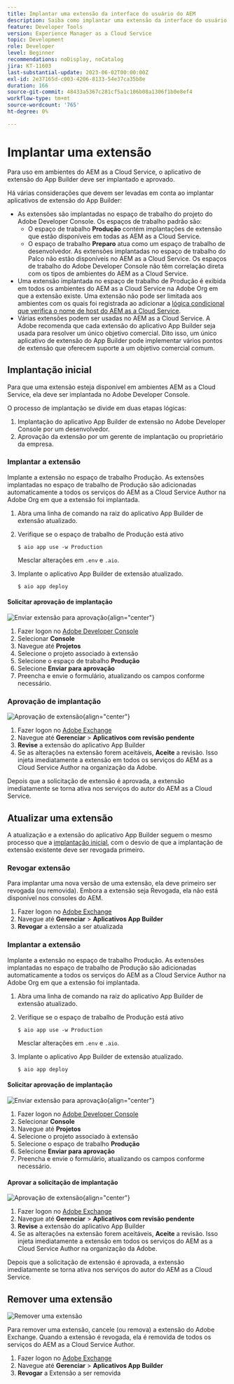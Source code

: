 ```yaml
---
title: Implantar uma extensão da interface do usuário do AEM
description: Saiba como implantar uma extensão da interface do usuário do AEM.
feature: Developer Tools
version: Experience Manager as a Cloud Service
topic: Development
role: Developer
level: Beginner
recommendations: noDisplay, noCatalog
jira: KT-11603
last-substantial-update: 2023-06-02T00:00:00Z
exl-id: 2e37165d-c003-4206-8133-54e37ca35b8e
duration: 166
source-git-commit: 48433a5367c281cf5a1c106b08a1306f1b0e8ef4
workflow-type: tm+mt
source-wordcount: '765'
ht-degree: 0%

---
```


# Implantar uma extensão

Para uso em ambientes do AEM as a Cloud Service, o aplicativo de extensão do App Builder deve ser implantado e aprovado.

Há várias considerações que devem ser levadas em conta ao implantar aplicativos de extensão do App Builder:

+ As extensões são implantadas no espaço de trabalho do projeto do Adobe Developer Console. Os espaços de trabalho padrão são:
   + O espaço de trabalho __Produção__ contém implantações de extensão que estão disponíveis em todas as AEM as a Cloud Service.
   + O espaço de trabalho __Preparo__ atua como um espaço de trabalho de desenvolvedor. As extensões implantadas no espaço de trabalho do Palco não estão disponíveis no AEM as a Cloud Service.
Os espaços de trabalho do Adobe Developer Console não têm correlação direta com os tipos de ambientes do AEM as a Cloud Service.
+ Uma extensão implantada no espaço de trabalho de Produção é exibida em todos os ambientes do AEM as a Cloud Service na Adobe Org em que a extensão existe.
Uma extensão não pode ser limitada aos ambientes com os quais foi registrada ao adicionar a [lógica condicional que verifica o nome de host do AEM as a Cloud Service](https://developer.adobe.com/uix/docs/guides/publication/#enabling-extension-only-on-specific-aem-environments).
+ Várias extensões podem ser usadas no AEM as a Cloud Service. A Adobe recomenda que cada extensão do aplicativo App Builder seja usada para resolver um único objetivo comercial. Dito isso, um único aplicativo de extensão do App Builder pode implementar vários pontos de extensão que oferecem suporte a um objetivo comercial comum.

## Implantação inicial

Para que uma extensão esteja disponível em ambientes AEM as a Cloud Service, ela deve ser implantada no Adobe Developer Console.

O processo de implantação se divide em duas etapas lógicas:

1. Implantação do aplicativo App Builder de extensão no Adobe Developer Console por um desenvolvedor.
1. Aprovação da extensão por um gerente de implantação ou proprietário da empresa.

### Implantar a extensão

Implante a extensão no espaço de trabalho Produção. As extensões implantadas no espaço de trabalho de Produção são adicionadas automaticamente a todos os serviços do AEM as a Cloud Service Author na Adobe Org em que a extensão foi implantada.

1. Abra uma linha de comando na raiz do aplicativo App Builder de extensão atualizado.
1. Verifique se o espaço de trabalho de Produção está ativo

   ```shell
   $ aio app use -w Production
   ```

   Mesclar alterações em `.env` e `.aio`.

1. Implante o aplicativo App Builder de extensão atualizado.

   ```shell
   $ aio app deploy
   ```

#### Solicitar aprovação de implantação

![Enviar extensão para aprovação](./assets/deploy/submit-for-approval.png){align="center"}

1. Fazer logon no [Adobe Developer Console](https://developer.adobe.com)
1. Selecionar __Console__
1. Navegue até __Projetos__
1. Selecione o projeto associado à extensão
1. Selecione o espaço de trabalho __Produção__
1. Selecione __Enviar para aprovação__
1. Preencha e envie o formulário, atualizando os campos conforme necessário.

### Aprovação de implantação

![Aprovação de extensão](./assets/deploy/adobe-exchange.png){align="center"}

1. Fazer logon no [Adobe Exchange](https://exchange.adobe.com/)
1. Navegue até __Gerenciar__ > __Aplicativos com revisão pendente__
1. __Revise__ a extensão do aplicativo App Builder
1. Se as alterações na extensão forem aceitáveis, __Aceite__ a revisão. Isso injeta imediatamente a extensão em todos os serviços do AEM as a Cloud Service Author na organização da Adobe.

Depois que a solicitação de extensão é aprovada, a extensão imediatamente se torna ativa nos serviços do autor do AEM as a Cloud Service.

## Atualizar uma extensão

A atualização e a extensão do aplicativo App Builder seguem o mesmo processo que a [implantação inicial](#initial-deployment), com o desvio de que a implantação de extensão existente deve ser revogada primeiro.

### Revogar extensão

Para implantar uma nova versão de uma extensão, ela deve primeiro ser revogada (ou removida). Embora a extensão seja Revogada, ela não está disponível nos consoles do AEM.

1. Fazer logon no [Adobe Exchange](https://exchange.adobe.com/)
1. Navegue até __Gerenciar__ > __Aplicativos App Builder__
1. __Revogar__ a extensão a ser atualizada

### Implantar a extensão

Implante a extensão no espaço de trabalho Produção. As extensões implantadas no espaço de trabalho de Produção são adicionadas automaticamente a todos os serviços do AEM as a Cloud Service Author na Adobe Org em que a extensão foi implantada.

1. Abra uma linha de comando na raiz do aplicativo App Builder de extensão atualizado.
1. Verifique se o espaço de trabalho de Produção está ativo

   ```shell
   $ aio app use -w Production
   ```

   Mesclar alterações em `.env` e `.aio`.

1. Implante o aplicativo App Builder de extensão atualizado.

   ```shell
   $ aio app deploy
   ```

#### Solicitar aprovação de implantação

![Enviar extensão para aprovação](./assets/deploy/submit-for-approval.png){align="center"}

1. Fazer logon no [Adobe Developer Console](https://developer.adobe.com)
1. Selecionar __Console__
1. Navegue até __Projetos__
1. Selecione o projeto associado à extensão
1. Selecione o espaço de trabalho __Produção__
1. Selecione __Enviar para aprovação__
1. Preencha e envie o formulário, atualizando os campos conforme necessário.

#### Aprovar a solicitação de implantação

![Aprovação de extensão](./assets/deploy/adobe-exchange.png){align="center"}

1. Fazer logon no [Adobe Exchange](https://exchange.adobe.com/)
1. Navegue até __Gerenciar__ > __Aplicativos com revisão pendente__
1. __Revise__ a extensão do aplicativo App Builder
1. Se as alterações na extensão forem aceitáveis, __Aceite__ a revisão. Isso injeta imediatamente a extensão em todos os serviços do AEM as a Cloud Service Author na organização da Adobe.

Depois que a solicitação de extensão é aprovada, a extensão imediatamente se torna ativa nos serviços do autor do AEM as a Cloud Service.

## Remover uma extensão

![Remover uma extensão](./assets/deploy/revoke.png)

Para remover uma extensão, cancele (ou remova) a extensão do Adobe Exchange. Quando a extensão é revogada, ela é removida de todos os serviços do AEM as a Cloud Service Author.

1. Fazer logon no [Adobe Exchange](https://exchange.adobe.com/)
1. Navegue até __Gerenciar__ > __Aplicativos App Builder__
1. __Revogar__ a Extensão a ser removida

